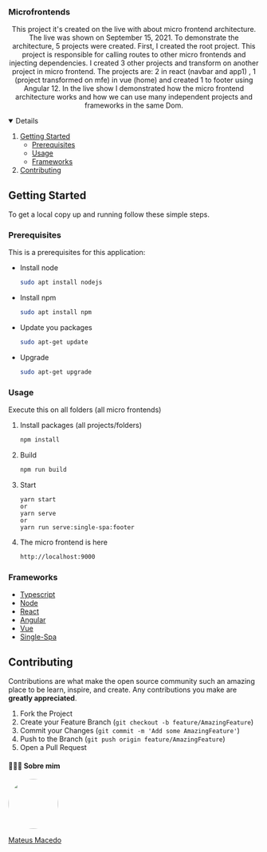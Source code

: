 <!-- PROJECT LOGO -->
### Microfrontends

 <p align="center">
    This project it's created on the live with about micro frontend architecture. The live was shown on September 15, 2021. To demonstrate the architecture, 5 projects were created. First, I created the root project. This project is responsible for calling routes to other micro frontends and injecting dependencies. I created 3 other projects and transform on another project in micro frontend.
The projects are: 2 in react (navbar and app1) , 1 (project transformed on mfe) in vue (home) and created 1 to footer using Angular 12. In the live show I demonstrated how the micro frontend architecture works and how we can use many independent projects and frameworks in the same Dom.
  </p>
</p>



<!-- TABLE OF CONTENTS -->
<details open="open">
  <ol>
    <li>
      <a href="#getting-started">Getting Started</a>
      <ul>
        <li><a href="#prerequisites">Prerequisites</a></li>
        <li><a href="#usage">Usage</a></li>
        <li><a href="#frameworks">Frameworks</a></li>
      </ul>
    </li>
    <li><a href="#contributing">Contributing</a></li>
  </ol>
</details>



<!-- GETTING STARTED -->
## Getting Started

To get a local copy up and running follow these simple steps.


### Prerequisites

This is a prerequisites for this application: 

* Install node
  ```sh
  sudo apt install nodejs
  ```

* Install npm
  ```sh
  sudo apt install npm
  ```

* Update you packages
  ```sh
  sudo apt-get update
  ```

* Upgrade
  ```sh
  sudo apt-get upgrade
  ```


### Usage

Execute this on all folders (all micro frontends)

1. Install packages (all projects/folders)
   ```sh
   npm install
   ```

2. Build
   ```sh
   npm run build
   ```

3. Start
   ```
   yarn start
   or
   yarn serve
   or
   yarn run serve:single-spa:footer
   ```

4. The micro frontend is here
   ```sh
   http://localhost:9000
   ```


### Frameworks
<ul>
  
   <li><a href="https://www.typescriptlang.org/">Typescript</a></li>
  
   <li><a href="https://nodejs.org/en/">Node</a></li>
  
   <li><a href="https://pt-br.reactjs.org/">React</a></li>
  
   <li><a href="https://angular.io/">Angular</a></li>
  
   <li><a href="https://vuejs.org/">Vue</a></li>
  
   <li><a href="https://single-spa.js.org/">Single-Spa</a></li>
  
</ul>

<!-- CONTRIBUTING -->
## Contributing

Contributions are what make the open source community such an amazing place to be learn, inspire, and create. Any contributions you make are **greatly appreciated**.

1. Fork the Project
2. Create your Feature Branch (`git checkout -b feature/AmazingFeature`)
3. Commit your Changes (`git commit -m 'Add some AmazingFeature'`)
4. Push to the Branch (`git push origin feature/AmazingFeature`)
5. Open a Pull Request

#### 👨🏻‍🚀 Sobre mim
<a href="https://www.linkedin.com/in/mateus-macedo-937a32163/">
 <img style="border-radius:50%" width="100px; "src="https://avatars.githubusercontent.com/u/63172367?s=460&u=11fd26ea8a7f5663d7707d7ef254e4f8bfca1b05&v=4"/>
 <p>Mateus Macedo</p>
</a>
